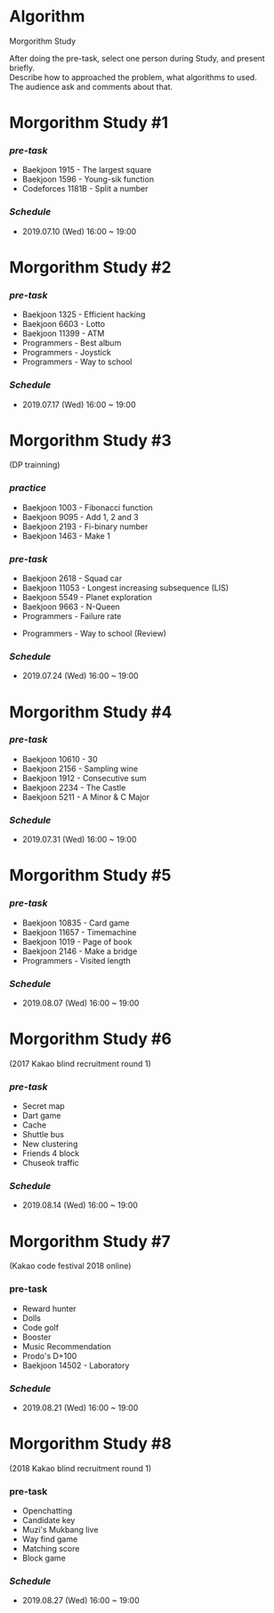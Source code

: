 <!-- Title Start -->
# Algorithm  
Morgorithm Study 

After doing the pre-task, select one person during Study, and present briefly.  
Describe how to approached the problem, what algorithms to used.  
The audience ask and comments about that.
<!-- Title End -->
<!-- Week 1 Start -->
# Morgorithm Study #1 <!-- Week's Number -->
<!-- sub-title : 필요하다면 부제목이 추가될 수 있음 -->
### *pre-task* <!-- 사전에 주어진 과제, 경우에 따라 전부, 혹은 일부를 풀어오도록 요구 -->
<!-- 문제 작성 형식 :
  + (문제 출처) (문제 번호) - (문제 이름)
  + (문제 출처) (문제 번호) - (문제 이름)
  + (문제 출처) (문제 번호) - (문제 이름)
                . . .
문제 테마가 명확한 경우(코딩테스트, 대회 등), 문제 이름만 작성 -->
  + Baekjoon 1915 - The largest square
  + Baekjoon 1596 - Young-sik function
  + Codeforces 1181B - Split a number

### *Schedule*
<!-- 스케줄
  + YYYY.MM.DD (EEE) hh:mm ~ hh:mm
  수행 예정인 시간을 미리 기록하되, 예정에서 벗어나 진행하게 되었다면 수정 -->
  + 2019.07.10 (Wed) 16:00 ~ 19:00
<!-- Week 1 End -->

<!-- Week 2 Start -->
# Morgorithm Study #2
### *pre-task*
  + Baekjoon 1325 - Efficient hacking
  + Baekjoon 6603 - Lotto
  + Baekjoon 11399 - ATM
  + Programmers - Best album
  + Programmers - Joystick
  + Programmers - Way to school

### *Schedule*
  + 2019.07.17 (Wed) 16:00 ~ 19:00
<!-- Week 2 End -->

<!-- Week 3 Start -->
# Morgorithm Study #3
(DP trainning)
### *practice*
  + Baekjoon 1003 - Fibonacci function
  + Baekjoon 9095 - Add 1, 2 and 3
  + Baekjoon 2193 - Fi-binary number
  + Baekjoon 1463 - Make 1
### *pre-task*
  + Baekjoon 2618 - Squad car
  + Baekjoon 11053 - Longest increasing subsequence (LIS)
  + Baekjoon 5549 - Planet exploration
  + Baekjoon 9663 - N-Queen
  + Programmers - Failure rate
  - Programmers - Way to school (Review)

### *Schedule*  
  + 2019.07.24 (Wed) 16:00 ~ 19:00
<!-- Week 3 End -->

<!-- Week 4 Start -->
# Morgorithm Study #4
### *pre-task*
  + Baekjoon 10610 - 30
  + Baekjoon 2156 - Sampling wine
  + Baekjoon 1912 - Consecutive sum
  + Baekjoon 2234 - The Castle
  + Baekjoon 5211 - A Minor & C Major

### *Schedule*  
  + 2019.07.31 (Wed) 16:00 ~ 19:00
<!-- Week 4 End -->

<!-- Week 5 Start -->
# Morgorithm Study #5
### *pre-task*
  + Baekjoon 10835 - Card game
  + Baekjoon 11657 -  Timemachine
  + Baekjoon 1019 - Page of book
  + Baekjoon 2146 - Make a bridge
  + Programmers - Visited length

### *Schedule*  
  + 2019.08.07 (Wed) 16:00 ~ 19:00
<!-- Week 5 End -->

<!-- Week 6 Start -->
# Morgorithm Study #6
(2017 Kakao blind recruitment round 1)
### *pre-task*
  + Secret map
  + Dart game
  + Cache
  + Shuttle bus
  + New clustering
  + Friends 4 block
  + Chuseok traffic

### *Schedule*  
  + 2019.08.14 (Wed) 16:00 ~ 19:00
<!-- Week 6 End -->

<!-- Week 7 Start -->
# Morgorithm Study #7
(Kakao code festival 2018 online)
### pre-task
  + Reward hunter
  + Dolls
  + Code golf
  + Booster
  + Music Recommendation
  + Prodo's D+100
  + Baekjoon 14502 - Laboratory

### *Schedule*  
  + 2019.08.21 (Wed) 16:00 ~ 19:00
<!-- Week 7 End -->

<!-- Week 8 Start -->
# Morgorithm Study #8
(2018 Kakao blind recruitment round 1)
### pre-task
  + Openchatting
  + Candidate key
  + Muzi's Mukbang live
  + Way find game
  + Matching score
  + Block game

### *Schedule*  
  + 2019.08.27 (Wed) 16:00 ~ 19:00
